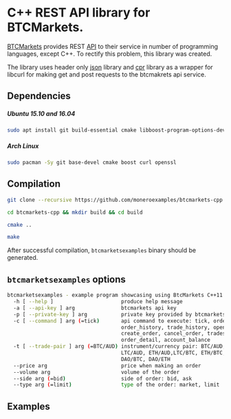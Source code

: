 # C++ REST API library for BTCMarkets.

[BTCMarkets](https://btcmarkets.net) provides REST [API](https://github.com/BTCMarkets/API)
to their service in number of programming languages, except C++. To
rectify this problem, this library was created.

The library uses header only [json](https://github.com/nlohmann/json) library
and [cpr](https://github.com/whoshuu/cpr) library as a wrapper for libcurl
for making get and post requests to the btcmakrets api service.

## Dependencies 

##### Ubuntu 15.10 and 16.04

```bash
sudo apt install git build-essential cmake libboost-program-options-dev libcurl4-openssl-dev libssl-dev
```


##### Arch Linux

```bash
sudo pacman -Sy git base-devel cmake boost curl openssl
```

## Compilation

```bash
git clone --recursive https://github.com/moneroexamples/btcmarkets-cpp.git

cd btcmarkets-cpp && mkdir build && cd build

cmake ..

make
```

After successful compilation, `btcmarketsexamples` binary should be generated.

## `btcmarketsexamples` options

```bash
btcmarketsexamples - example program showcasing using BtcMarkets C++11 RESTful api:
  -h [ --help ]                      produce help message
  -a [ --api-key ] arg               btcmarkets api key
  -p [ --private-key ] arg           private key provided by btcmarkets to you
  -c [ --command ] arg (=tick)       api command to execute: tick, order_book,
                                     order_history, trade_history, open_orders,
                                     create_order, cancel_order, trades,
                                     order_detail, account_balance
  -t [ --trade-pair ] arg (=BTC/AUD) instrument/currency pair: BTC/AUD,
                                     LTC/AUD, ETH/AUD,LTC/BTC, ETH/BTC,
                                     DAO/BTC, DAO/ETH
  --price arg                        price when making an order
  --volume arg                       volume of the order
  --side arg (=bid)                  side of order: bid, ask
  --type arg (=limit)                type of the order: market, limit
```

## Examples



